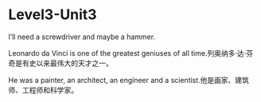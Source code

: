 # Level3-Unit3

I’ll need a screwdriver and maybe a hammer.

Leonardo da Vinci is one of the greatest geniuses of all time.列奥纳多·达·芬奇是有史以来最伟大的天才之一。

He was a painter, an architect, an engineer and a scientist.他是画家、建筑师、工程师和科学家。

